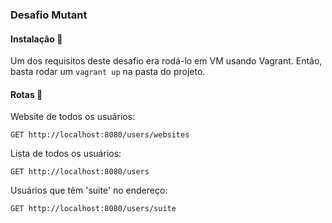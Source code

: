 ### Desafio Mutant

#### Instalação 🚀

Um dos requisitos deste desafio era rodá-lo em VM usando Vagrant. Então, basta rodar um ```vagrant up``` na pasta do projeto.

#### Rotas 🔗

Website de todos os usuários:
```
GET http://localhost:8080/users/websites
````

Lista de todos os usuários:
```
GET http://localhost:8080/users
```

Usuários que têm 'suite' no endereço:
```
GET http://localhost:8080/users/suite
````
